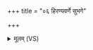 +++
title = "०६ हिरण्यवर्णे सुभगे"

+++
<details><summary>मूलम् (VS)</summary>

हिर॑ण्यवर्णे॒ सुभ॑गे॒ सूर्य॑वर्णे॒ वपु॑ष्टमे। रु॒तं ग॑च्छासि निष्कृते॒ निष्कृ॑ति॒र्नाम॒ वा अ॑सि ॥
</details>